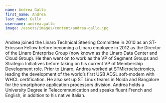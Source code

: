 ```yaml
---
name: Andrea Gallo
first_name: Andrea
last_name: Gallo
username: andrea.gallo
image: /assets/images/content/andrea-gallo.jpg
---
```

Andrea joined the Linaro Technical Steering Committee in 2010 as an ST-Ericsson Fellow before becoming a Linaro employee in 2012 as the Director of the Linaro Enterprise Group (now known as the Linaro Data Center and Cloud Group). He then went on to work as the VP of Segment Groups and Strategic Initiatives before taking on his current VP of Membership Development role. Prior to Linaro, Andrea worked at STMicroelectronics, leading the development of the world’s first USB ADSL soft-modem with WHCL certification. He also set up ST Linux teams in Noida and Bangalore for the smartphone application processors division. Andrea holds a University Degree in Telecommunication and speaks fluent French and English, in addition to his native Italian.